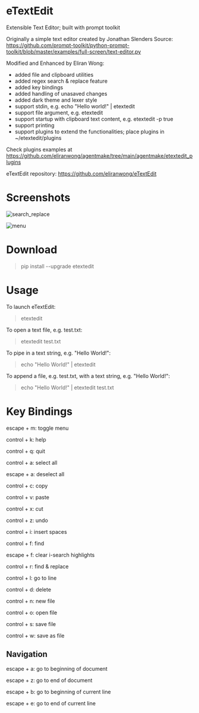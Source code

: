 # eTextEdit
Extensible Text Editor; built with prompt toolkit

Originally a simple text editor created by Jonathan Slenders
Source: https://github.com/prompt-toolkit/python-prompt-toolkit/blob/master/examples/full-screen/text-editor.py

Modified and Enhanced by Eliran Wong:
* added file and clipboard utilities
* added regex search & replace feature
* added key bindings
* added handling of unasaved changes
* added dark theme and lexer style
* support stdin, e.g. echo "Hello world!" | etextedit
* support file argument, e.g. etextedit <filename>
* support startup with clipboard text content, e.g. etextedit -p true
* support printing
* support plugins to extend the functionalities; place plugins in ~/etextedit/plugins

Check plugins examples at https://github.com/eliranwong/agentmake/tree/main/agentmake/etextedit_plugins

eTextEdit repository:
https://github.com/eliranwong/eTextEdit

# Screenshots

![search_replace](https://github.com/eliranwong/eTextEdit/assets/25262722/c7a564ce-2e3c-4913-8210-52e259545044?raw=True)

![menu](https://github.com/eliranwong/eTextEdit/assets/25262722/7703f138-e56e-4c6f-84fc-4abe768f161a?raw=True)

# Download

> pip install --upgrade etextedit

# Usage

To launch eTextEdit:

> etextedit

To open a text file, e.g. test.txt:

> etextedit test.txt

To pipe in a text string, e.g. "Hello World!":

> echo "Hello World!" | etextedit

To append a file, e.g. test.txt, with a text string, e.g. "Hello World!":

> echo "Hello World!" | etextedit test.txt

# Key Bindings

escape + m: toggle menu

control + k: help

control + q: quit

control + a: select all

escape + a: deselect all

control + c: copy

control + v: paste

control + x: cut

control + z: undo

control + i: insert spaces

control + f: find

escape + f: clear i-search highlights

control + r: find & replace

control + l: go to line

control + d: delete

control + n: new file

control + o: open file

control + s: save file

control + w: save as file

## Navigation

escape + a: go to beginning of document

escape + z: go to end of document

escape + b: go to beginning of current line

escape + e: go to end of current line
